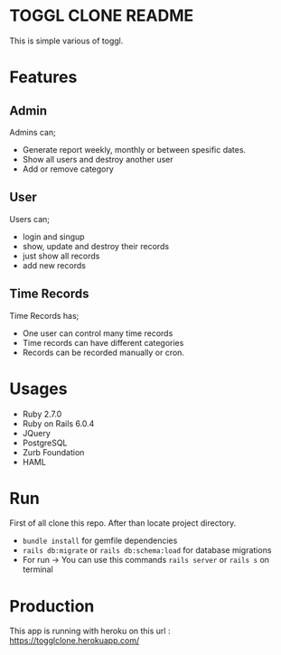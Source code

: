 # TOGGL CLONE README

This is simple various of toggl. 

# Features
## Admin
Admins can;
* Generate report weekly, monthly or between spesific dates.
* Show all users and destroy another user
* Add or remove category 
## User
Users can;
* login and singup
* show, update and destroy their records
* just show all records
* add new records
## Time Records
Time Records has;
* One user can control many time records
* Time records can have different categories
* Records can be recorded manually or cron.

# Usages
* Ruby 2.7.0
* Ruby on Rails 6.0.4
* JQuery
* PostgreSQL
* Zurb Foundation
* HAML

# Run
First of all clone this repo. After than locate project directory.
- `bundle install` for gemfile dependencies
- `rails db:migrate` or `rails db:schema:load` for database migrations
- For run -> You can use this commands `rails server` or `rails s` on terminal

# Production
This app is running with heroku on this url : https://togglclone.herokuapp.com/
